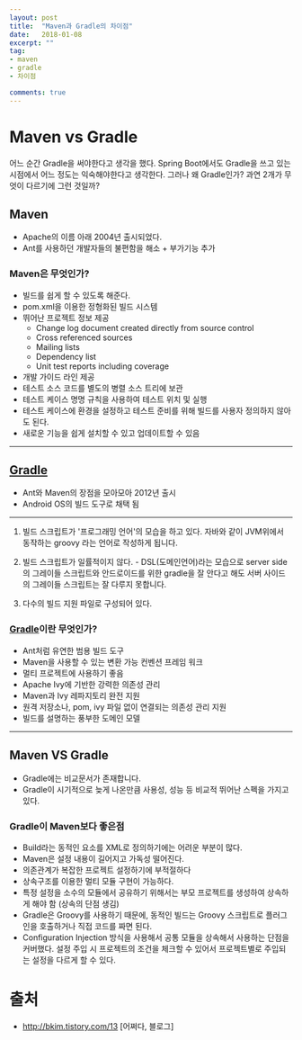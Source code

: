 ```yaml
---
layout: post
title:  "Maven과 Gradle의 차이점"
date:   2018-01-08
excerpt: ""
tag:
- maven
- gradle
- 차이점

comments: true
---
```


**Maven vs Gradle**
===
어느 순간 Gradle을 써야한다고 생각을 했다. Spring Boot에서도 Gradle을 쓰고 있는 시점에서 어느 정도는 익숙해야한다고 생각한다. 그러나 왜 Gradle인가? 과연 2개가 무엇이 다르기에 그런 것일까?

## Maven

 - Apache의 이름 아래 2004년 출시되었다.
 - Ant를 사용하던 개발자들의 불편함을 해소 + 부가기능 추가

### Maven은 무엇인가?

 - 빌드를 쉽게 할 수 있도록 해준다.
 - pom.xml을 이용한 정형화된 빌드 시스템
 - 뛰어난 프로젝트 정보 제공<br>
   - Change log document created directly from source control<br>
   - Cross referenced sources<br>
   - Mailing lists<br>
   - Dependency list<br>
   - Unit test reports including coverage<br>
 - 개발 가이드 라인 제공
 - 테스트 소스 코드를 별도의 병렬 소스 트리에 보관
 - 테스트 케이스 명명 규칙을 사용하여 테스트 위치 및 실행
 - 테스트 케이스에 환경을 설정하고 테스트 준비를 위해 빌드를 사용자 정의하지 않아도 된다.
 - 새로운 기능을 쉽게 설치할 수 있고 업데이트할 수 있음

---

## [Gradle](https://gradle.org/)

 - Ant와 Maven의 장점을 모아모아 2012년 출시
 - Android OS의 빌드 도구로 채택 됨

---

 1. 빌드 스크립트가 '프로그래밍 언어'의 모습을 하고 있다. 자바와 같이 JVM위에서 동작하는 groovy 라는 언어로 작성하게 됩니다.

 2. 빌드 스크립트가 일률적이지 않다. - DSL(도메인언어)라는 모습으로 server side의 그레이들 스크립트와 안드로이드를 위한 gradle을 잘 안다고 해도 서버 사이드의 그레이들 스크립트는 잘 다루지 못합니다.

 3. 다수의 빌드 지원 파일로 구성되어 있다.

### [Gradle](https://gradle.org/)이란 무엇인가?

 - Ant처럼 유연한 범용 빌드 도구
 - Maven을 사용할 수 있는 변환 가능 컨벤션 프레임 워크
 - 멀티 프로젝트에 사용하기 좋음
 - Apache Ivy에 기반한 강력한 의존성 관리
 - Maven과 Ivy 레파지토리 완전 지원
 - 원격 저장소나, pom, ivy 파일 없이 연결되는 의존성 관리 지원
 - 빌드를 설명하는 풍부한 도메인 모델

---

## Maven VS Gradle

 - Gradle에는 비교문서가 존재합니다.
 - Gradle이 시기적으로 늦게 나온만큼 사용성, 성능 등 비교적 뛰어난 스펙을 가지고있다.

### Gradle이 Maven보다 좋은점

 - Build라는 동적인 요소를 XML로 정의하기에는 어려운 부분이 많다.
 - Maven은 설정 내용이 길어지고 가독성 떨어진다.
 - 의존관계가 복잡한 프로젝트 설정하기에 부적절하다
 - 상속구조를 이용한 멀티 모듈 구현이 가능하다.
 - 특정 설정을 소수의 모듈에서 공유하기 위해서는 부모 프로젝트를 생성하여 상속하게 해야 함 (상속의 단점 생김)
 - Gradle은 Groovy를 사용하기 때문에, 동적인 빌드는 Groovy 스크립트로 플러그인을 호출하거나 직접 코드를 짜면 된다.
 - Configuration Injection 방식을 사용해서 공통 모듈을 상속해서 사용하는 단점을 커버했다.
설정 주입 시 프로젝트의 조건을 체크할 수 있어서 프로젝트별로 주입되는 설정을 다르게 할 수 있다.


# 출처
 - http://bkim.tistory.com/13 [어쩌다, 블로그]
